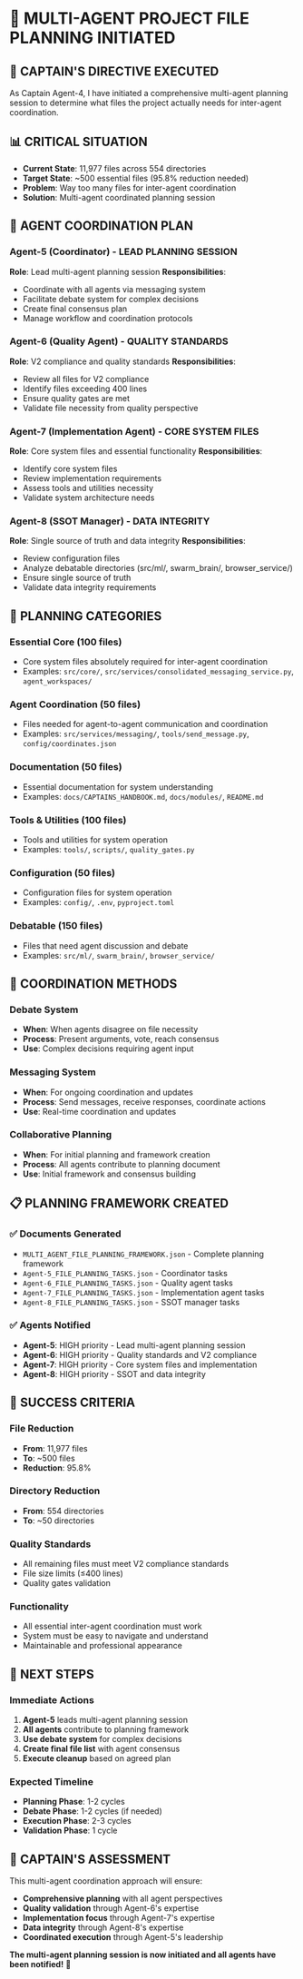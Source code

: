 # 🚀 MULTI-AGENT PROJECT FILE PLANNING INITIATED

## 🎯 **CAPTAIN'S DIRECTIVE EXECUTED**

As Captain Agent-4, I have initiated a comprehensive multi-agent planning session to determine what files the project actually needs for inter-agent coordination.

## 📊 **CRITICAL SITUATION**

- **Current State**: 11,977 files across 554 directories
- **Target State**: ~500 essential files (95.8% reduction needed)
- **Problem**: Way too many files for inter-agent coordination
- **Solution**: Multi-agent coordinated planning session

## 👥 **AGENT COORDINATION PLAN**

### **Agent-5 (Coordinator) - LEAD PLANNING SESSION**
**Role**: Lead multi-agent planning session
**Responsibilities**:
- Coordinate with all agents via messaging system
- Facilitate debate system for complex decisions
- Create final consensus plan
- Manage workflow and coordination protocols

### **Agent-6 (Quality Agent) - QUALITY STANDARDS**
**Role**: V2 compliance and quality standards
**Responsibilities**:
- Review all files for V2 compliance
- Identify files exceeding 400 lines
- Ensure quality gates are met
- Validate file necessity from quality perspective

### **Agent-7 (Implementation Agent) - CORE SYSTEM FILES**
**Role**: Core system files and essential functionality
**Responsibilities**:
- Identify core system files
- Review implementation requirements
- Assess tools and utilities necessity
- Validate system architecture needs

### **Agent-8 (SSOT Manager) - DATA INTEGRITY**
**Role**: Single source of truth and data integrity
**Responsibilities**:
- Review configuration files
- Analyze debatable directories (src/ml/, swarm_brain/, browser_service/)
- Ensure single source of truth
- Validate data integrity requirements

## 🎯 **PLANNING CATEGORIES**

### **Essential Core (100 files)**
- Core system files absolutely required for inter-agent coordination
- Examples: `src/core/`, `src/services/consolidated_messaging_service.py`, `agent_workspaces/`

### **Agent Coordination (50 files)**
- Files needed for agent-to-agent communication and coordination
- Examples: `src/services/messaging/`, `tools/send_message.py`, `config/coordinates.json`

### **Documentation (50 files)**
- Essential documentation for system understanding
- Examples: `docs/CAPTAINS_HANDBOOK.md`, `docs/modules/`, `README.md`

### **Tools & Utilities (100 files)**
- Tools and utilities for system operation
- Examples: `tools/`, `scripts/`, `quality_gates.py`

### **Configuration (50 files)**
- Configuration files for system operation
- Examples: `config/`, `.env`, `pyproject.toml`

### **Debatable (150 files)**
- Files that need agent discussion and debate
- Examples: `src/ml/`, `swarm_brain/`, `browser_service/`

## 🚀 **COORDINATION METHODS**

### **Debate System**
- **When**: When agents disagree on file necessity
- **Process**: Present arguments, vote, reach consensus
- **Use**: Complex decisions requiring agent input

### **Messaging System**
- **When**: For ongoing coordination and updates
- **Process**: Send messages, receive responses, coordinate actions
- **Use**: Real-time coordination and updates

### **Collaborative Planning**
- **When**: For initial planning and framework creation
- **Process**: All agents contribute to planning document
- **Use**: Initial framework and consensus building

## 📋 **PLANNING FRAMEWORK CREATED**

### **✅ Documents Generated**
- `MULTI_AGENT_FILE_PLANNING_FRAMEWORK.json` - Complete planning framework
- `Agent-5_FILE_PLANNING_TASKS.json` - Coordinator tasks
- `Agent-6_FILE_PLANNING_TASKS.json` - Quality agent tasks
- `Agent-7_FILE_PLANNING_TASKS.json` - Implementation agent tasks
- `Agent-8_FILE_PLANNING_TASKS.json` - SSOT manager tasks

### **✅ Agents Notified**
- **Agent-5**: HIGH priority - Lead multi-agent planning session
- **Agent-6**: HIGH priority - Quality standards and V2 compliance
- **Agent-7**: HIGH priority - Core system files and implementation
- **Agent-8**: HIGH priority - SSOT and data integrity

## 🎯 **SUCCESS CRITERIA**

### **File Reduction**
- **From**: 11,977 files
- **To**: ~500 files
- **Reduction**: 95.8%

### **Directory Reduction**
- **From**: 554 directories
- **To**: ~50 directories

### **Quality Standards**
- All remaining files must meet V2 compliance standards
- File size limits (≤400 lines)
- Quality gates validation

### **Functionality**
- All essential inter-agent coordination must work
- System must be easy to navigate and understand
- Maintainable and professional appearance

## 🚨 **NEXT STEPS**

### **Immediate Actions**
1. **Agent-5** leads multi-agent planning session
2. **All agents** contribute to planning framework
3. **Use debate system** for complex decisions
4. **Create final file list** with agent consensus
5. **Execute cleanup** based on agreed plan

### **Expected Timeline**
- **Planning Phase**: 1-2 cycles
- **Debate Phase**: 1-2 cycles (if needed)
- **Execution Phase**: 2-3 cycles
- **Validation Phase**: 1 cycle

## 🐝 **CAPTAIN'S ASSESSMENT**

This multi-agent coordination approach will ensure:
- **Comprehensive planning** with all agent perspectives
- **Quality validation** through Agent-6's expertise
- **Implementation focus** through Agent-7's expertise
- **Data integrity** through Agent-8's expertise
- **Coordinated execution** through Agent-5's leadership

**The multi-agent planning session is now initiated and all agents have been notified!** 🚀
